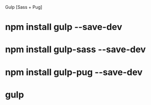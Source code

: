 Gulp [Sass + Pug]

# npm install gulp --save-dev
# npm install gulp-sass --save-dev
# npm install gulp-pug --save-dev
# gulp

